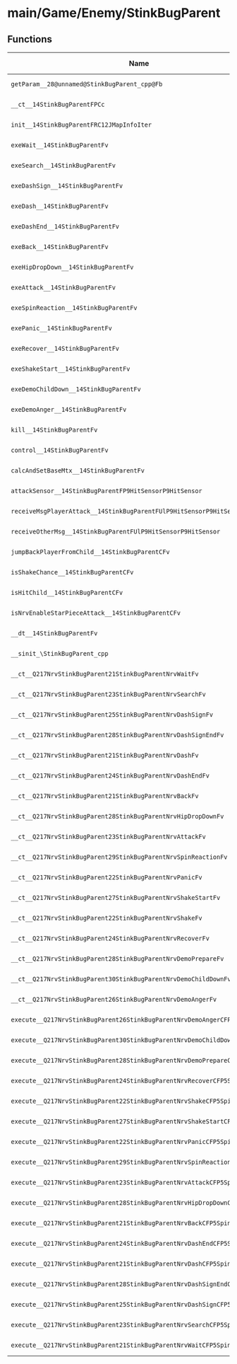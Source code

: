 # main/Game/Enemy/StinkBugParent

## Functions

| Name | Address | Match % |
|------|---------|---------|
| `getParam__28@unnamed@StinkBugParent_cpp@Fb` | `0x8013F72C` | :x: (0.0%) |
| `__ct__14StinkBugParentFPCc` | `0x8013F748` | :x: (0.0%) |
| `init__14StinkBugParentFRC12JMapInfoIter` | `0x8013F794` | :x: (0.0%) |
| `exeWait__14StinkBugParentFv` | `0x8013F944` | :x: (0.0%) |
| `exeSearch__14StinkBugParentFv` | `0x8013F9F0` | :x: (0.0%) |
| `exeDashSign__14StinkBugParentFv` | `0x8013FAB4` | :x: (0.0%) |
| `exeDash__14StinkBugParentFv` | `0x8013FB64` | :x: (0.0%) |
| `exeDashEnd__14StinkBugParentFv` | `0x8013FC40` | :x: (0.0%) |
| `exeBack__14StinkBugParentFv` | `0x8013FCAC` | :x: (0.0%) |
| `exeHipDropDown__14StinkBugParentFv` | `0x8013FD9C` | :x: (0.0%) |
| `exeAttack__14StinkBugParentFv` | `0x8013FE60` | :x: (0.0%) |
| `exeSpinReaction__14StinkBugParentFv` | `0x8013FECC` | :x: (0.0%) |
| `exePanic__14StinkBugParentFv` | `0x8013FF50` | :x: (0.0%) |
| `exeRecover__14StinkBugParentFv` | `0x80140038` | :x: (0.0%) |
| `exeShakeStart__14StinkBugParentFv` | `0x801400A4` | :x: (0.0%) |
| `exeDemoChildDown__14StinkBugParentFv` | `0x8014010C` | :x: (0.0%) |
| `exeDemoAnger__14StinkBugParentFv` | `0x8014022C` | :x: (0.0%) |
| `kill__14StinkBugParentFv` | `0x80140398` | :x: (0.0%) |
| `control__14StinkBugParentFv` | `0x801403E8` | :x: (0.0%) |
| `calcAndSetBaseMtx__14StinkBugParentFv` | `0x801404B4` | :x: (0.0%) |
| `attackSensor__14StinkBugParentFP9HitSensorP9HitSensor` | `0x801404FC` | :x: (0.0%) |
| `receiveMsgPlayerAttack__14StinkBugParentFUlP9HitSensorP9HitSensor` | `0x8014066C` | :x: (0.0%) |
| `receiveOtherMsg__14StinkBugParentFUlP9HitSensorP9HitSensor` | `0x80140834` | :x: (0.0%) |
| `jumpBackPlayerFromChild__14StinkBugParentCFv` | `0x8014096C` | :x: (0.0%) |
| `isShakeChance__14StinkBugParentCFv` | `0x801409FC` | :x: (0.0%) |
| `isHitChild__14StinkBugParentCFv` | `0x80140AE4` | :x: (0.0%) |
| `isNrvEnableStarPieceAttack__14StinkBugParentCFv` | `0x80140B8C` | :x: (0.0%) |
| `__dt__14StinkBugParentFv` | `0x80140C28` | :x: (0.0%) |
| `__sinit_\StinkBugParent_cpp` | `0x80140C80` | :x: (0.0%) |
| `__ct__Q217NrvStinkBugParent21StinkBugParentNrvWaitFv` | `0x80140D24` | :x: (0.0%) |
| `__ct__Q217NrvStinkBugParent23StinkBugParentNrvSearchFv` | `0x80140D34` | :x: (0.0%) |
| `__ct__Q217NrvStinkBugParent25StinkBugParentNrvDashSignFv` | `0x80140D44` | :x: (0.0%) |
| `__ct__Q217NrvStinkBugParent28StinkBugParentNrvDashSignEndFv` | `0x80140D54` | :x: (0.0%) |
| `__ct__Q217NrvStinkBugParent21StinkBugParentNrvDashFv` | `0x80140D64` | :x: (0.0%) |
| `__ct__Q217NrvStinkBugParent24StinkBugParentNrvDashEndFv` | `0x80140D74` | :x: (0.0%) |
| `__ct__Q217NrvStinkBugParent21StinkBugParentNrvBackFv` | `0x80140D84` | :x: (0.0%) |
| `__ct__Q217NrvStinkBugParent28StinkBugParentNrvHipDropDownFv` | `0x80140D94` | :x: (0.0%) |
| `__ct__Q217NrvStinkBugParent23StinkBugParentNrvAttackFv` | `0x80140DA4` | :x: (0.0%) |
| `__ct__Q217NrvStinkBugParent29StinkBugParentNrvSpinReactionFv` | `0x80140DB4` | :x: (0.0%) |
| `__ct__Q217NrvStinkBugParent22StinkBugParentNrvPanicFv` | `0x80140DC4` | :x: (0.0%) |
| `__ct__Q217NrvStinkBugParent27StinkBugParentNrvShakeStartFv` | `0x80140DD4` | :x: (0.0%) |
| `__ct__Q217NrvStinkBugParent22StinkBugParentNrvShakeFv` | `0x80140DE4` | :x: (0.0%) |
| `__ct__Q217NrvStinkBugParent24StinkBugParentNrvRecoverFv` | `0x80140DF4` | :x: (0.0%) |
| `__ct__Q217NrvStinkBugParent28StinkBugParentNrvDemoPrepareFv` | `0x80140E04` | :x: (0.0%) |
| `__ct__Q217NrvStinkBugParent30StinkBugParentNrvDemoChildDownFv` | `0x80140E14` | :x: (0.0%) |
| `__ct__Q217NrvStinkBugParent26StinkBugParentNrvDemoAngerFv` | `0x80140E24` | :x: (0.0%) |
| `execute__Q217NrvStinkBugParent26StinkBugParentNrvDemoAngerCFP5Spine` | `0x80140E34` | :x: (0.0%) |
| `execute__Q217NrvStinkBugParent30StinkBugParentNrvDemoChildDownCFP5Spine` | `0x80140E3C` | :x: (0.0%) |
| `execute__Q217NrvStinkBugParent28StinkBugParentNrvDemoPrepareCFP5Spine` | `0x80140E44` | :x: (0.0%) |
| `execute__Q217NrvStinkBugParent24StinkBugParentNrvRecoverCFP5Spine` | `0x80140E8C` | :x: (0.0%) |
| `execute__Q217NrvStinkBugParent22StinkBugParentNrvShakeCFP5Spine` | `0x80140E94` | :x: (0.0%) |
| `execute__Q217NrvStinkBugParent27StinkBugParentNrvShakeStartCFP5Spine` | `0x80140ED8` | :x: (0.0%) |
| `execute__Q217NrvStinkBugParent22StinkBugParentNrvPanicCFP5Spine` | `0x80140EE0` | :x: (0.0%) |
| `execute__Q217NrvStinkBugParent29StinkBugParentNrvSpinReactionCFP5Spine` | `0x80140EE8` | :x: (0.0%) |
| `execute__Q217NrvStinkBugParent23StinkBugParentNrvAttackCFP5Spine` | `0x80140EF0` | :x: (0.0%) |
| `execute__Q217NrvStinkBugParent28StinkBugParentNrvHipDropDownCFP5Spine` | `0x80140EF8` | :x: (0.0%) |
| `execute__Q217NrvStinkBugParent21StinkBugParentNrvBackCFP5Spine` | `0x80140F00` | :x: (0.0%) |
| `execute__Q217NrvStinkBugParent24StinkBugParentNrvDashEndCFP5Spine` | `0x80140F08` | :x: (0.0%) |
| `execute__Q217NrvStinkBugParent21StinkBugParentNrvDashCFP5Spine` | `0x80140F10` | :x: (0.0%) |
| `execute__Q217NrvStinkBugParent28StinkBugParentNrvDashSignEndCFP5Spine` | `0x80140F18` | :x: (0.0%) |
| `execute__Q217NrvStinkBugParent25StinkBugParentNrvDashSignCFP5Spine` | `0x80140F60` | :x: (0.0%) |
| `execute__Q217NrvStinkBugParent23StinkBugParentNrvSearchCFP5Spine` | `0x80140F68` | :x: (0.0%) |
| `execute__Q217NrvStinkBugParent21StinkBugParentNrvWaitCFP5Spine` | `0x80140F70` | :x: (0.0%) |